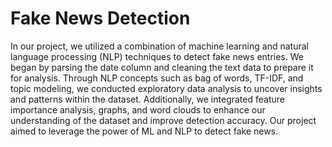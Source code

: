 # Fake News Detection

In our project, we utilized a combination of machine learning and natural language processing (NLP) techniques to detect fake news entries. We began by parsing the date column and cleaning the text data to prepare it for analysis. Through NLP concepts such as bag of words, TF-IDF, and topic modeling, we conducted exploratory data analysis to uncover insights and patterns within the dataset. Additionally, we integrated feature importance analysis, graphs, and word clouds to enhance our understanding of the dataset and improve detection accuracy. Our project aimed to leverage the power of ML and NLP to detect fake news.
